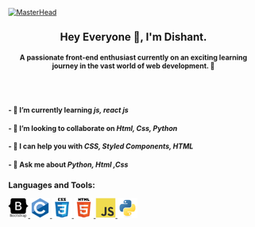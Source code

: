 [![MasterHead](https://img.freepik.com/premium-photo/robust-futuristic-gamer-computer-cpu-with-rgb-neon-lights-gaming-concept-generative-ai_803320-16332.jpg?w=1280&h=640)](dishant-gajwe)
 **<h2 align="center"> Hey Everyone 👋, I'm Dishant. </h2>**
<h4 align="center"> <b> A passionate front-end enthusiast currently on an exciting learning journey in the vast world of web development. 🚀</b> </h4> <br> <br>
<img align ="right" alt "Coding" width="400" src="https://media.giphy.com/media/Rpl1sod1vCXK0L2SUN/giphy.gif">

#### - 🌱 I’m currently learning **_js, react js_**

#### - 👯 I’m looking to collaborate on **_Html, Css, Python_**

#### - 🤝 I can help you with **_CSS, Styled Components, HTML_**

#### - 💬 Ask me about **_Python, Html ,Css_** <br>


<h3 align="left">Languages and Tools:</h3> 
<p align="left"> <a href="https://getbootstrap.com" target="_blank" rel="noreferrer"> <img src="https://raw.githubusercontent.com/devicons/devicon/master/icons/bootstrap/bootstrap-plain-wordmark.svg" alt="bootstrap" width="40" height="40"/> </a> <a href="https://www.cprogramming.com/" target="_blank" rel="noreferrer"> <img src="https://raw.githubusercontent.com/devicons/devicon/master/icons/c/c-original.svg" alt="c" width="40" height="40"/> </a> <a href="https://www.w3schools.com/css/" target="_blank" rel="noreferrer"> <img src="https://raw.githubusercontent.com/devicons/devicon/master/icons/css3/css3-original-wordmark.svg" alt="css3" width="40" height="40"/> </a> <a href="https://www.w3.org/html/" target="_blank" rel="noreferrer"> <img src="https://raw.githubusercontent.com/devicons/devicon/master/icons/html5/html5-original-wordmark.svg" alt="html5" width="40" height="40"/> </a> <a href="https://developer.mozilla.org/en-US/docs/Web/JavaScript" target="_blank" rel="noreferrer"> <img src="https://raw.githubusercontent.com/devicons/devicon/master/icons/javascript/javascript-original.svg" alt="javascript" width="40" height="40"/> </a> <a href="https://www.python.org" target="_blank" rel="noreferrer"> <img src="https://raw.githubusercontent.com/devicons/devicon/master/icons/python/python-original.svg" alt="python" width="40" height="40"/> </a> </p> <br>




